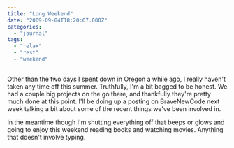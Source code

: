 ```yaml
---
title: "Long Weekend"
date: "2009-09-04T18:20:07.000Z"
categories: 
  - "journal"
tags: 
  - "relax"
  - "rest"
  - "weekend"
---
```


Other than the two days I spent down in Oregon a while ago, I really haven't taken any time off this summer. Truthfully, I'm a bit bagged to be honest. We had a couple big projects on the go there, and thankfully they're pretty much done at this point. I'll be doing up a posting on BraveNewCode next week talking a bit about some of the recent things we've been involved in.

In the meantime though I'm shutting everything off that beeps or glows and going to enjoy this weekend reading books and watching movies. Anything that doesn't involve typing.
